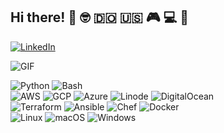 
## Hi there! 👋 :nerd_face: :dominican_republic: :us: :video_game: :computer: :pizza:

[![LinkedIn](https://img.shields.io/badge/-Linkedin-0077B5?style=for-the-badge&logo=linkedin&logoColor=white)](https://www.linkedin.com/in/amadotejada/)

<img alt="GIF" src="https://media.giphy.com/media/13HgwGsXF0aiGY/giphy.gif"/>

![Python](https://img.shields.io/badge/-Python-F4A460?style=flat&logo=python)
![Bash](https://img.shields.io/badge/-Bash-white?style=flat&logo=linux&logoColor=black)
<br> 
![AWS](https://img.shields.io/badge/-AWS-FAAD7?style=flat&logo=amazon&logoColor=181717)
![GCP](https://img.shields.io/badge/-GCP-6495ED?style=flat&logo=google&logoColor=181717)
![Azure](https://img.shields.io/badge/-Azure-6435ED?style=flat&logo=microsoft&logoColor=181717)
![Linode](https://img.shields.io/badge/-Linode-green?style=flat&logo=linode&logoColor=black)
![DigitalOcean](https://img.shields.io/badge/-DigitalOcean-blue?style=flat&logo=digitalocean&logoColor=black)
<br>
![Terraform](https://img.shields.io/badge/-Terraform-FFC300?style=flat&logo=Terraform&logoColor=181717)
![Ansible](https://img.shields.io/badge/-Ansible-ff0000?style=flat&logo=ansible&logoColor=181717)
![Chef](https://img.shields.io/badge/-Chef-FFC300?style=flat&logo=chef&logoColor=181717)
![Docker](https://img.shields.io/badge/-Docker-6495ED?style=flat&logo=docker&logoColor=181717)
<br>
![Linux](https://img.shields.io/badge/-Linux-FFFF00?style=flat&logo=linux&logoColor=181717)
![macOS](https://img.shields.io/badge/-macOS-000000?style=flat&logo=apple&logoColor=white)
![Windows](https://img.shields.io/badge/-Windows-6495ED?style=flat&logo=Windows&logoColor=white)
 
